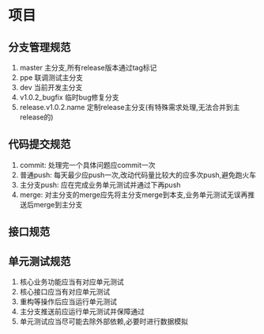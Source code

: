 # 项目

## 分支管理规范
1. master 主分支,所有release版本通过tag标记
2. ppe 联调测试主分支
3. dev 当前开发主分支
4. v1.0.2_bugfix 临时bug修复分支
5. release.v1.0.2.name 定制release主分支(有特殊需求处理,无法合并到主release的)

## 代码提交规范

1. commit: 处理完一个具体问题应commit一次
2. 普通push:   每天最少应push一次,改动代码量比较大的应多次push,避免跑火车
3. 主分支push:  应在完成业务单元测试并通过下再push
3. merge:  对主分支的merge应先将主分支merge到本支,业务单元测试无误再推送后merge到主分支

## 接口规范



## 单元测试规范

1. 核心业务功能应当有对应单元测试
2. 核心接口应当有对应单元测试
3. 重构等操作后应当运行单元测试
4. 主分支推送前应运行单元测试并保障通过
5. 单元测试应当尽可能去除外部依赖,必要时进行数据模拟
